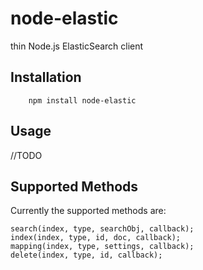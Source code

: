 node-elastic
==============

thin Node.js ElasticSearch client

Installation
------------

        npm install node-elastic

Usage
-----
//TODO

Supported Methods
----------------
Currently the supported methods are:

	search(index, type, searchObj, callback);
	index(index, type, id, doc, callback);
	mapping(index, type, settings, callback);
	delete(index, type, id, callback);
